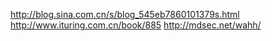 http://blog.sina.com.cn/s/blog_545eb7860101379s.htmlhttp://www.ituring.com.cn/book/885http://mdsec.net/wahh/